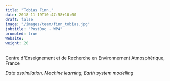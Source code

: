 ```yaml
---
title: "Tobias Finn,"
date: 2018-11-19T10:47:58+10:00
draft: false
image: "/images/team/finn_tobias.jpg"
jobtitle: "PostDoc - WP4"
promoted: true
Website:
weight: 20
---
```


Centre d'Enseignement et de Recherche en Environnement Atmosphérique, France

*Data assimilation, Machine learning, Earth system modelling*
